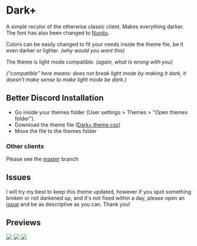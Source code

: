 # Dark+
A simple recolor of the otherwise classic client. Makes everything darker. The font has also been changed to [Nunito](https://fonts.google.com/specimen/Nunito).

Colors can be easily changed to fit your needs inside the theme file, be it even darker or lighter. _(why would you want this)_

The theme is light mode compatible. _(again, what is wrong with you)_

_("compatible" here means: does not break light mode by making it dark, it doesn't make sense to make light mode be dark.)_

## Better Discord Installation
- Go inside your themes folder (User settings > Themes > "Open themes folder").
- Download the theme file ([Dark+.theme.css](https://github.com/Sans3108/dark-plus/blob/2bbefff9a853a4c87fd465f48fda85dd15ad6c05/Dark+.theme.css))
- Move the file to the themes folder

### Other clients
Please see the [master](https://github.com/Sans3108/dark-plus/tree/master) branch

## Issues
I will try my best to keep this theme updated, however if you spot something broken or not darkened up, and it's not fixed within a day, please open an [issue](https://github.com/Sans3108/dark-plus/issues) and be as descriptive as you can. Thank you!

## Previews
![](https://media.discordapp.net/attachments/831566039141711872/961007236065394689/unknown.png)
![](https://media.discordapp.net/attachments/831566039141711872/961008026603630702/unknown.png)
![](https://media.discordapp.net/attachments/831566039141711872/961011256037343262/unknown.png)
